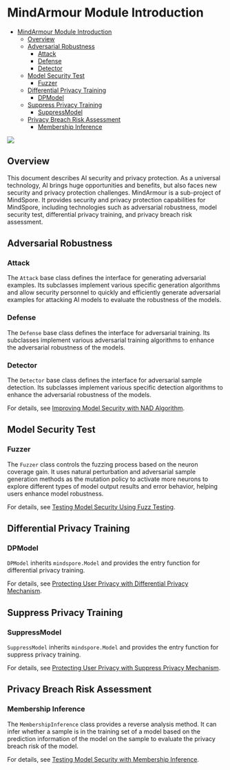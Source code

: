 ﻿# MindArmour Module Introduction

<!-- TOC -->

- [MindArmour Module Introduction](#mindArmour-module-introduction)
    - [Overview](#overview)
    - [Adversarial Robustness](#adversarial-robustness)
        - [Attack](#attack)
        - [Defense](#defense)
        - [Detector](#detector)
    - [Model Security Test](#model-security-test)
        - [Fuzzer](#fuzzer)
    - [Differential Privacy Training](#differential-privacy-training)
        - [DPModel](#dpmodel)
    - [Suppress Privacy Training](#suppress-privacy-training)
        - [SuppressModel](#suppressmodel)
    - [Privacy Breach Risk Assessment](#privacy-breach-risk-assessment)
        - [Membership Inference](#membership-inference)

<!-- /TOC -->

<a href="https://gitee.com/mindspore/docs/blob/r1.5/docs/mindarmour/docs/source_en/security_and_privacy.md" target="_blank"><img src="https://gitee.com/mindspore/docs/raw/r1.5/resource/_static/logo_source_en.png"></a>

## Overview

This document describes AI security and privacy protection. As a universal technology, AI brings huge opportunities and benefits, but also faces new security and privacy protection challenges. MindArmour is a sub-project of MindSpore. It provides security and privacy protection capabilities for MindSpore, including technologies such as adversarial robustness, model security test, differential privacy training, and privacy breach risk assessment.

## Adversarial Robustness

### Attack

The `Attack` base class defines the interface for generating adversarial examples. Its subclasses implement various specific generation algorithms and allow security personnel to quickly and efficiently generate adversarial examples for attacking AI models to evaluate the robustness of the models.

### Defense

The `Defense` base class defines the interface for adversarial training. Its subclasses implement various adversarial training algorithms to enhance the adversarial robustness of the models.

### Detector

The `Detector` base class defines the interface for adversarial sample detection. Its subclasses implement various specific detection algorithms to enhance the adversarial robustness of the models.

For details, see [Improving Model Security with NAD Algorithm](https://www.mindspore.cn/mindarmour/docs/en/r1.5/improve_model_security_nad.html).

## Model Security Test

### Fuzzer

The `Fuzzer` class controls the fuzzing process based on the neuron coverage gain. It uses natural perturbation and adversarial sample generation methods as the mutation policy to activate more neurons to explore different types of model output results and error behavior, helping users enhance model robustness.

For details, see [Testing Model Security Using Fuzz Testing](https://www.mindspore.cn/mindarmour/docs/en/r1.5/test_model_security_fuzzing.html).

## Differential Privacy Training

### DPModel

`DPModel` inherits `mindspore.Model` and provides the entry function for differential privacy training.

For details, see [Protecting User Privacy with Differential Privacy Mechanism](https://www.mindspore.cn/mindarmour/docs/en/r1.5/protect_user_privacy_with_differential_privacy.html).

## Suppress Privacy Training

### SuppressModel

`SuppressModel` inherits `mindspore.Model` and provides the entry function for suppress privacy training.

For details, see [Protecting User Privacy with Suppress Privacy Mechanism](https://www.mindspore.cn/mindarmour/docs/zh-CN/r1.5/protect_user_privacy_with_suppress_privacy.html).

## Privacy Breach Risk Assessment

### Membership Inference

The `MembershipInference` class provides a reverse analysis method. It can infer whether a sample is in the training set of a model based on the prediction information of the model on the sample to evaluate the privacy breach risk of the model.

For details, see [Testing Model Security with Membership Inference](https://www.mindspore.cn/mindarmour/docs/zh-CN/r1.5/test_model_security_membership_inference.html).
